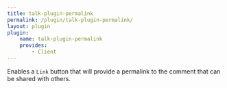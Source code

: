 ```yaml
---
title: talk-plugin-permalink
permalink: /plugin/talk-plugin-permalink/
layout: plugin
plugin:
    name: talk-plugin-permalink
    provides:
        - Client
---
```


Enables a `Link` button that will provide a permalink to the comment that can be
shared with others.